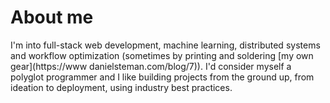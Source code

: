 # About me

I'm into full-stack web development, machine learning, distributed systems and workflow optimization (sometimes by printing and soldering [my own gear](https://www
danielsteman.com/blog/7)). I'd consider myself a polyglot programmer and I like building projects from the ground up, from ideation to deployment, using industry best practices.
